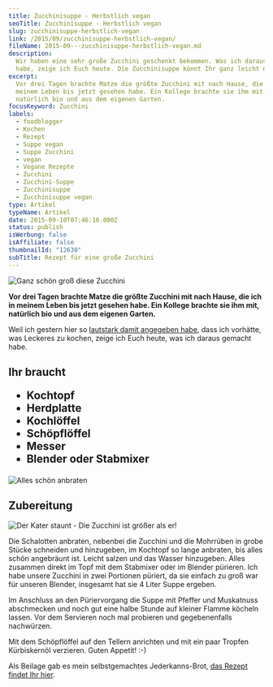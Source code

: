 ```yaml
---
title: Zucchinisuppe - Herbstlich vegan
seoTitle: Zucchinisuppe - Herbstlich vegan
slug: zucchinisuppe-herbstlich-vegan
link: /2015/09/zucchinisuppe-herbstlich-vegan/
fileName: 2015-09---zucchinisuppe-herbstlich-vegan.md
description:
  Wir haben eine sehr große Zucchini geschenkt bekommen. Was ich daraus gemacht
  habe, zeige ich Euch heute. Die Zucchinisuppe könnt Ihr ganz leicht nachkochen
excerpt:
  Vor drei Tagen brachte Matze die größte Zucchini mit nach Hause, die ich in
  meinem Leben bis jetzt gesehen habe. Ein Kollege brachte sie ihm mit,
  natürlich bio und aus dem eigenen Garten.
focusKeyword: Zucchini
labels:
  - foodblogger
  - Kochen
  - Rezept
  - Suppe vegan
  - Suppe Zucchini
  - vegan
  - Vegane Rezepte
  - Zucchini
  - Zucchini-Suppe
  - Zucchinisuppe
  - Zucchinisuppe vegan
type: Artikel
typeName: Artikel
date: 2015-09-10T07:46:16.000Z
status: publish
isWerbung: false
isAffiliate: false
thumbnailId: "12630"
subTitle: Rezept für eine große Zucchini
---
```


![Ganz schön groß diese Zucchini](http://cardamonchai.com/wp-content/uploads/2015/09/IMG_0788-640x800.jpg "Ganz schön groß diese Zucchini")

<strong>Vor drei Tagen brachte Matze die größte Zucchini mit nach Hause, die ich
in meinem Leben bis jetzt gesehen habe. Ein Kollege brachte sie ihm mit,
natürlich bio und aus dem eigenen Garten.</strong>

Weil ich gestern hier so
<a href="http://cardamonchai.com/2015/09/ich-bleib-dabei-vegan-macht-spass/">lautstark
damit angegeben habe</a>, dass ich vorhätte, was Leckeres zu kochen, zeige ich
Euch heute, was ich daraus gemacht habe.

## Ihr braucht<ul><li>Kochtopf</li><li>Herdplatte</li><li>Kochlöffel</li><li>Schöpflöffel</li><li>Messer</li><li>Blender oder Stabmixer</li></ul>

![Alles schön anbraten](http://cardamonchai.com/wp-content/uploads/2015/09/null-640x640.jpg "Alles schön anbraten")

## Zubereitung

![Der Kater staunt - Die Zucchini ist größer als er!](http://cardamonchai.com/wp-content/uploads/2015/09/IMG_0775-640x800.jpg "Der Kater staunt - Die Zucchini ist größer als er!")

Die Schalotten anbraten, nebenbei die Zucchini und die Mohrrüben in grobe Stücke
schneiden und hinzugeben, im Kochtopf so lange anbraten, bis alles schön
angebräunt ist. Leicht salzen und das Wasser hinzugeben. Alles zusammen direkt
im Topf mit dem Stabmixer oder im Blender pürieren. Ich habe unsere Zucchini in
zwei Portionen püriert, da sie einfach zu groß war für unseren Blender,
insgesamt hat sie 4 Liter Suppe ergeben.

Im Anschluss an den Püriervorgang die Suppe mit Pfeffer und Muskatnuss
abschmecken und noch gut eine halbe Stunde auf kleiner Flamme köcheln lassen.
Vor dem Servieren noch mal probieren und gegebenenfalls nachwürzen.

Mit dem Schöpflöffel auf den Tellern anrichten und mit ein paar Tropfen
Kürbiskernöl verzieren. Guten Appetit! :-)

Als Beilage gab es mein selbstgemachtes Jederkanns-Brot,
<a href="http://cardamonchai.com/2015/09/jeder-kanns-brot-veganes-vollkornbrot-rezept/">das
Rezept findet Ihr hier</a>.
